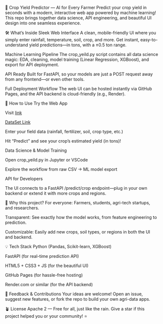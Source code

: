 🌱 Crop Yield Predictor — AI for Every Farmer
Predict your crop yield in seconds with a modern, interactive web app powered by machine learning!
This repo brings together data science, API engineering, and beautiful UI design into one seamless experience.

🛠️ What’s Inside
Sleek Web Interface
A clean, mobile-friendly UI where you simply enter rainfall, temperature, soil, crop, and more. Get instant, easy-to-understand yield predictions—in tons, with a ±0.5 ton range.

Machine Learning Pipeline
The crop_yeild.py script contains all data science magic: EDA, cleaning, model training (Linear Regression, XGBoost), and export for API deployment.

API Ready
Built for FastAPI, so your models are just a POST request away from any frontend—or even other tools.

Full Deployment Workflow
The web UI can be hosted instantly via GitHub Pages, and the API backend is cloud-friendly (e.g., Render).

🚀 How to Use
Try the Web App

Visit [link](https://aletiadarsh.github.io/Crop-Yeild_predictor/)

[DataSet Link](https://www.kaggle.com/datasets/samuelotiattakorah/agriculture-crop-yield)

Enter your field data (rainfall, fertilizer, soil, crop type, etc.)

Hit “Predict” and see your crop’s estimated yield (in tons)!

Data Science & Model Training

Open crop_yeild.py in Jupyter or VSCode

Explore the workflow from raw CSV → ML model export

API for Developers

The UI connects to a FastAPI /predict/crop endpoint—plug in your own backend or extend it with more crops and regions.

🌟 Why this project?
For everyone: Farmers, students, agri-tech startups, and researchers.

Transparent: See exactly how the model works, from feature engineering to prediction.

Customizable: Easily add new crops, soil types, or regions in both the UI and backend.

💡 Tech Stack
Python (Pandas, Scikit-learn, XGBoost)

FastAPI (for real-time prediction API)

HTML5 + CSS3 + JS (for the beautiful UI)

GitHub Pages (for hassle-free hosting)

Render.com or similar (for the API backend)

📢 Feedback & Contributions
Your ideas are welcome!
Open an issue, suggest new features, or fork the repo to build your own agri-data apps.

🪴 License
Apache 2  — Free for all, just like the rain.
Give a star if this project helped you or your community! ⭐
